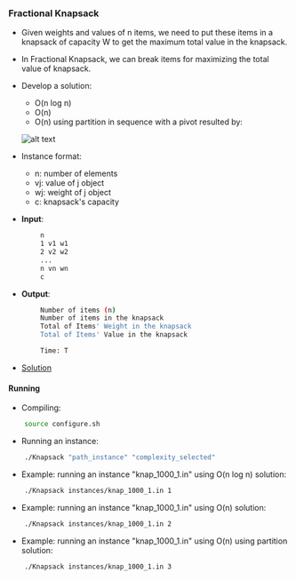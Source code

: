 ### Fractional Knapsack
- Given weights and values of n items, we need to put these items in a knapsack of capacity W to get the maximum total value in the knapsack.
- In Fractional Knapsack, we can break items for maximizing the total value of knapsack.
- Develop a solution:
    - O(n log n)
    - O(n)
    - O(n) using partition in sequence with a pivot resulted by:

    ![alt text](pivot.png?raw=true)

- Instance format:
    - n: number of elements
    - vj: value of j object
    - wj: weight of j object
    - c: knapsack's capacity


- **Input**:
````bash
        n
        1 v1 w1
        2 v2 w2
        ...
        n vn wn
        c
````
- **Output**:
````bash
        Number of items (n)
        Number of items in the knapsack
        Total of Items' Weight in the knapsack
        Total of Items' Value in the knapsack

        Time: T
````

- [Solution](Knapsack.cpp)

#### Running
- Compiling:
````bash
    source configure.sh
````

- Running an instance:
````bash
    ./Knapsack "path_instance" "complexity_selected"
````

- Example: running an instance "knap_1000_1.in" using  O(n log n) solution:
````bash
    ./Knapsack instances/knap_1000_1.in 1
````

- Example: running an instance "knap_1000_1.in" using  O(n) solution:
````bash
    ./Knapsack instances/knap_1000_1.in 2
````

- Example: running an instance "knap_1000_1.in" using  O(n) using partition solution:
````bash
    ./Knapsack instances/knap_1000_1.in 3
````
